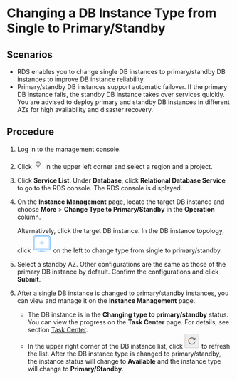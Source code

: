 # Changing a DB Instance Type from Single to Primary/Standby<a name="rds_05_0023"></a>

## Scenarios<a name="section1715294212120"></a>

-   RDS enables you to  change single DB instances to primary/standby DB instances  to improve DB instance reliability.
-   Primary/standby DB instances support automatic failover. If the primary DB instance fails, the standby DB instance takes over services quickly. You are advised to deploy primary and standby DB instances in different AZs for high availability and disaster recovery.

## Procedure<a name="section2247117297"></a>

1.  Log in to the management console.
2.  Click  ![](figures/region.png)  in the upper left corner and select a region and a project.
3.  Click  **Service List**. Under  **Database**, click  **Relational Database Service**  to go to the RDS console. The RDS console is displayed.
4.  On the  **Instance Management**  page, locate the target DB instance and choose  **More**  \>  **Change Type to Primary/Standby**  in the  **Operation**  column.

    Alternatively, click the target DB instance. In the DB instance topology, click  ![](figures/read.png)  on the left to change type from single to primary/standby.

5.  Select a standby AZ. Other configurations are the same as those of the primary DB instance by default. Confirm the configurations and click  **Submit**.
6.  After a single DB instance is changed to primary/standby instances, you can view and manage it on the  **Instance Management**  page.
    -   The DB instance is in the  **Changing type to primary/standby**  status. You can view the progress on the  **Task Center**  page. For details, see section  [Task Center](task-center.md).
    -   In the upper right corner of the DB instance list, click  ![](figures/refresh.png)  to refresh the list. After the DB instance type is changed to primary/standby, the instance status will change to  **Available**  and the instance type will change to  **Primary/Standby**.


